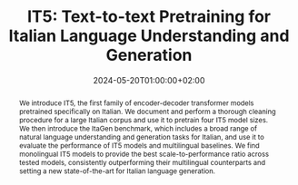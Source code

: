 ---
# Documentation: https://sourcethemes.com/academic/docs/managing-content/

title: "IT5: Text-to-text Pretraining for Italian Language Understanding and Generation"
authors: [Gabriele Sarti, Malvina Nissim]
date: 2024-05-20T01:00:00+02:00
doi: ""

# Schedule page publish date (NOT publication's date).
publishDate: 2024-05-20T01:00:00+02:00

# Publication type.
# Legend: 0 = Uncategorized; 1 = Conference paper; 2 = Journal article;
# 3 = Preprint / Working Paper; 4 = Report; 5 = Book; 6 = Book section;
# 7 = Thesis; 8 = Patent
publication_types: ["1"]

# Publication name and optional abbreviated publication name.
publication: "Proceedings of the 2024 Joint International Conference on Computational Linguistics, Language Resources and Evaluation (LREC-COLING 2024)"
publication_short: "LREC-COLING 2024"

abstract: "We introduce IT5, the first family of encoder-decoder transformer models pretrained specifically on Italian. We document and perform a thorough cleaning procedure for a large Italian corpus and use it to pretrain four IT5 model sizes. We then introduce the ItaGen benchmark, which includes a broad range of natural language understanding and generation tasks for Italian, and use it to evaluate the performance of IT5 models and multilingual baselines. We find monolingual IT5 models to provide the best scale-to-performance ratio across tested models, consistently outperforming their multilingual counterparts and setting a new state-of-the-art for Italian language generation."

# Summary. An optional shortened abstract.
summary: "IT5s are the first encoder-decoder transformers pretrained on more than 40 billion Italian words."

tags: [Natural Language Processing, Pre-training, Italian, HuggingFace, Deep Learning, T5, Conditional Language Generation, Multilingual]
categories: [Natural Language Processing]
featured: false

# Custom links (optional).
#   Uncomment and edit lines below to show custom links.
# links:
# - name: Follow
#   url: https://twitter.com
#   icon_pack: fab
#   icon: twitter
links:
- name: ArXiv
  url: https://arxiv.org/abs/2203.03759
  icon_pack: fas
  icon: file-contract
- name: Models
  url: https://huggingface.co/collections/gsarti/it5-lrec-coling-2024-6600468041d8fee2c42021c8
  icon: codepen
  icon_pack: fab
- name: Demo
  url: https://huggingface.co/spaces/gsarti/it5-demo
  icon_pack: fas
  icon: rocket

url_pdf: https://arxiv.org/pdf/2203.03759.pdf
url_code: https://github.com/gsarti/it5
url_dataset: https://huggingface.co/datasets/gsarti/clean_mc4_it
url_poster:
url_project:
url_slides:
url_source:
url_video:

# Featured image
# To use, add an image named `featured.jpg/png` to your page's folder. 
# Focal points: Smart, Center, TopLeft, Top, TopRight, Left, Right, BottomLeft, Bottom, BottomRight.
image:
  caption: ""
  focal_point: ""
  preview_only: false

# Associated Projects (optional).
#   Associate this publication with one or more of your projects.
#   Simply enter your project's folder or file name without extension.
#   E.g. `internal-project` references `content/project/internal-project/index.md`.
#   Otherwise, set `projects: []`.
projects: [it5]

# Slides (optional).
#   Associate this publication with Markdown slides.
#   Simply enter your slide deck's filename without extension.
#   E.g. `slides: "example"` references `content/slides/example/index.md`.
#   Otherwise, set `slides: ""`.
slides: ""
---
